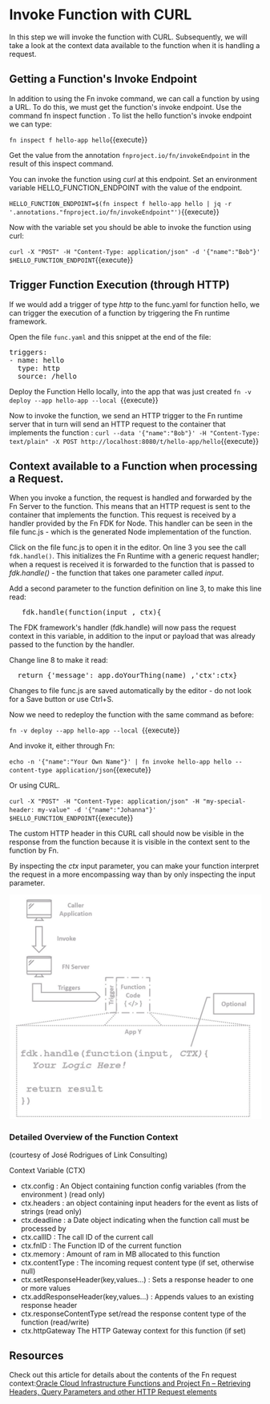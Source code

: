 # Invoke Function with CURL 

In this step we will invoke the function with CURL. Subsequently, we will take a look at the context data available to the function when it is handling a request.

## Getting a Function's Invoke Endpoint

In addition to using the Fn invoke command, we can call a function by using a URL. To do this, we must get the function's invoke endpoint. Use the command fn inspect function <appname> <function-name>. To list the hello function's invoke endpoint we can type:

`fn inspect f hello-app hello`{{execute}}

Get the value from the annotation `fnproject.io/fn/invokeEndpoint` in the result of this inspect command. 

You can invoke the function using *curl* at this endpoint. Set an environment variable HELLO_FUNCTION_ENDPOINT with the value of the endpoint.  

`HELLO_FUNCTION_ENDPOINT=$(fn inspect f hello-app hello | jq -r '.annotations."fnproject.io/fn/invokeEndpoint"')`{{execute}}

Now with the variable set you should be able to invoke the function using curl:

`curl -X "POST" -H "Content-Type: application/json" -d '{"name":"Bob"}' $HELLO_FUNCTION_ENDPOINT`{{execute}}

## Trigger Function Execution (through HTTP)

If we would add a trigger of type *http* to the func.yaml for function hello, we can trigger the execution of a function by triggering the Fn runtime framework.

Open the file `func.yaml` and this snippet at the end of the file:
<pre class="file" data-target="clipboard">
triggers:
- name: hello
  type: http
  source: /hello 
</pre>

Deploy the Function Hello locally, into the app that was just created
`fn -v deploy --app hello-app --local `{{execute}}

Now to invoke the function, we send an HTTP trigger to the Fn runtime server that in turn will send an HTTP request to the container that implements the function :
`curl --data '{"name":"Bob"}' -H "Content-Type: text/plain" -X POST http://localhost:8080/t/hello-app/hello`{{execute}}

## Context available to a Function when processing a Request.

When you invoke a function, the request is handled and forwarded by the Fn Server to the function. This means that an HTTP request is sent to the container that implements the function. This request is received by a handler provided by the Fn FDK for Node. This handler can be seen in the file func.js - which is the generated Node implementation of the function.

Click on the file func.js to open it in the editor. On line 3 you see the call `fdk.handle()`. This initializes the Fn Runtime with a generic request handler; when a request is received it is forwarded to the function that is passed to *fdk.handle()* - the function that takes one parameter called *input*.  

Add a second parameter to the function definition on line 3, to make this line read:

<pre class="file" data-target="clipboard">
   fdk.handle(function(input , ctx){
</pre>

The FDK framework's handler (fdk.handle) will now pass the request context in this variable, in addition to the input or payload that was already passed to the function by the handler. 

Change line 8 to make it read: 

<pre class="file" data-target="clipboard">
  return {'message': app.doYourThing(name) ,'ctx':ctx}
</pre>

Changes to file func.js are saved automatically by the editor - do not look for a Save button or use Ctrl+S.

Now we need to redeploy the function with the same command as before:

`fn -v deploy --app hello-app --local `{{execute}}

And invoke it, either through Fn:

`echo -n '{"name":"Your Own Name"}' | fn invoke hello-app hello --content-type application/json`{{execute}}


Or using CURL.

`curl -X "POST" -H "Content-Type: application/json" -H "my-special-header: my-value" -d '{"name":"Johanna"}' $HELLO_FUNCTION_ENDPOINT`{{execute}}

The custom HTTP header in this CURL call should now be visible in the response from the function because it is visible in the context sent to the function by Fn.

By inspecting the *ctx* input parameter, you can make your function interpret the request in a more encompassing way than by only inspecting the input parameter. 

![Fn Server handling an HTTP request](assets/fn-handle-request.jpg)


### Detailed Overview of the Function Context
(courtesy of José Rodrigues of Link Consulting)

Context Variable (CTX)
* ctx.config : An Object containing function config variables (from the environment ) (read only)
* ctx.headers : an object containing input headers for the event as lists of strings (read only)
* ctx.deadline : a Date object indicating when the function call must be processed by
* ctx.callID : The call ID of the current call
* ctx.fnID : The Function ID of the current function
* ctx.memory : Amount of ram in MB allocated to this function
* ctx.contentType : The incoming request content type (if set, otherwise null)
* ctx.setResponseHeader(key,values...) : Sets a response header to one or more values
* ctx.addResponseHeader(key,values...) : Appends values to an existing response header
* ctx.responseContentType set/read the response content type of the function (read/write)
* ctx.httpGateway The HTTP Gateway context for this function (if set)




## Resources 
Check out this article for details about the contents of the Fn request context:[Oracle Cloud Infrastructure Functions and Project Fn – Retrieving Headers, Query Parameters and other HTTP Request elements](https://technology.amis.nl/2020/01/02/oracle-cloud-infrastructure-functions-and-project-fn-retrieving-headers-query-parameters-and-other-http-request-elements/)

